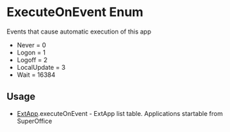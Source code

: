 <properties generated="1" SortOrder="990" />

# ExecuteOnEvent Enum

Events that cause automatic execution of this app

* Never = 0
* Logon = 1
* Logoff = 2
* LocalUpdate = 3
* Wait = 16384

## Usage
* [ExtApp](ExtApp.md).executeOnEvent - ExtApp list table. Applications startable from SuperOffice

